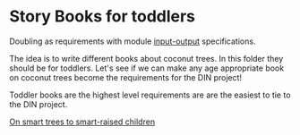 # Story Books for toddlers

Doubling as requirements with module [input-output](https://github.com/beyond-decentralized/AIRroot/issues/4) specifications.

The idea is to write different books about coconut trees.  In this folder they should be for toddlers.  Let's see if we can make any age appropriate book on coconut trees become the requirements for the DIN project!

Toddler books are the highest level requirements are are the easiest to tie to the DIN project.

[On smart trees to smart-raised children](./On_smart_trees_to_smart-raised_children)
